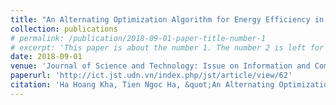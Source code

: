 ```yaml
---
title: "An Alternating Optimization Algorithm for Energy Efficiency in Heterogeneous Networks"
collection: publications
# permalink: /publication/2018-09-01-paper-title-number-1
# excerpt: 'This paper is about the number 1. The number 2 is left for future work.'
date: 2018-09-01
venue: 'Journal of Science and Technology: Issue on Information and Communications Technology'
paperurl: 'http://ict.jst.udn.vn/index.php/jst/article/view/62'
citation: 'Ha Hoang Kha, Tien Ngoc Ha, &quot;An Alternating Optimization Algorithm for Energy Efficiency in Heterogeneous Networks&quot;, <i>Journal of Science and Technology: Issue on Information and Communications Technology</i>, vol. 4, no. 1, pp. 1-8, Sep. 2018.'
---
```

